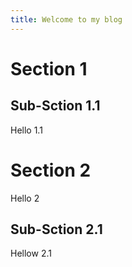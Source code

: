 ```yaml
---
title: Welcome to my blog
---
```


# Section 1
## Sub-Sction 1.1
Hello 1.1

# Section 2
Hello 2
## Sub-Sction 2.1
Hellow 2.1
